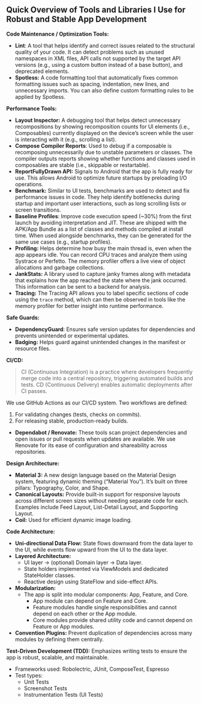 

## Quick Overview of Tools and Libraries I Use for Robust and Stable App Development

**Code Maintenance / Optimization Tools:**
- **Lint**: A tool that helps identify and correct issues related to the structural quality of your code. It can detect problems such as unused namespaces in XML files, API calls not supported by the target API versions (e.g., using a custom button instead of a base button), and deprecated elements.
- **Spotless:** A code formatting tool that automatically fixes common formatting issues such as spacing, indentation, new lines, and unnecessary imports. You can also define custom formatting rules to be applied by Spotless.

**Performance Tools:**
- **Layout Inspector:** A debugging tool that helps detect unnecessary recompositions by showing recomposition counts for UI elements (i.e., Composables) currently displayed on the device’s screen while the user is interacting with it (e.g., scrolling a list).
- **Compose Compiler Reports**: Used to debug if a composable is recomposing unnecessarily due to unstable parameters or classes. The compiler outputs reports showing whether functions and classes used in composables are stable (i.e., skippable or restartable).
- **ReportFullyDrawn API:** Signals to Android that the app is fully ready for use. This allows Android to optimize future startups by preloading I/O operations.
- **Benchmark:** Similar to UI tests, benchmarks are used to detect and fix performance issues in code. They help identify bottlenecks during startup and important user interactions, such as long scrolling lists or screen transitions.
- **Baseline Profiles**: Improve code execution speed (~30%) from the first launch by avoiding interpretation and JIT. These are shipped with the APK/App Bundle as a list of classes and methods compiled at install time. When used alongside benchmarks, they can be generated for the same use cases (e.g., startup profiles).
- **Profiling:** Helps determine how busy the main thread is, even when the app appears idle. You can record CPU traces and analyze them using Systrace or Perfetto. The memory profiler offers a live view of object allocations and garbage collections.
- **JankStats:** A library used to capture janky frames along with metadata that explains how the app reached the state where the jank occurred. This information can be sent to a backend for analysis.
- **Tracing:** The Tracing API allows you to label specific sections of code using the `trace` method, which can then be observed in tools like the memory profiler for better insight into runtime performance.

**Safe Guards:**
- **DependencyGuard**: Ensures safe version updates for dependencies and prevents unintended or experimental updates.
- **Badging:** Helps guard against unintended changes in the manifest or resource files.

**CI/CD:**

> CI (Continuous Integration) is a practice where developers frequently
> merge code into a central repository, triggering automated builds and
> tests. CD (Continuous Delivery) enables automatic deployments after CI
> passes.

We use GitHub Actions as our CI/CD system. Two workflows are defined:
1. For validating changes (tests, checks on commits).
2. For releasing stable, production-ready builds.

- **Dependabot / Renovate:** These tools scan project dependencies and open issues or pull requests when updates are available. We use Renovate for its ease of configuration and shareability across repositories.

**Design Architecture:**
- **Material 3:** A new design language based on the Material Design system, featuring dynamic theming (“Material You”). It’s built on three pillars: Typography, Color, and Shape.
- **Canonical Layouts:** Provide built-in support for responsive layouts across different screen sizes without needing separate code for each. Examples include Feed Layout, List-Detail Layout, and Supporting Layout.
- **Coil:** Used for efficient dynamic image loading.

**Code Architecture:**
- **Uni-directional Data Flow:** State flows downward from the data layer to the UI, while events flow upward from the UI to the data layer.
- **Layered Architecture:** 
  - UI layer → (optional) Domain layer → Data layer.
  - State holders implemented via ViewModels and dedicated StateHolder classes.
  - Reactive design using StateFlow and side-effect APIs.
- **Modularization:**
  - The app is split into modular components: App, Feature, and Core.
    - App module can depend on Feature and Core.
    - Feature modules handle single responsibilities and cannot depend on each other or the App module.
    - Core modules provide shared utility code and cannot depend on Feature or App modules.
- **Convention Plugins:** Prevent duplication of dependencies across many modules by defining them centrally.

**Test-Driven Development (TDD):**
Emphasizes writing tests to ensure the app is robust, scalable, and maintainable.
- Frameworks used: Robolectric, JUnit, ComposeTest, Espresso
- Test types:
  - Unit Tests
  - Screenshot Tests
  - Instrumentation Tests (UI Tests)
